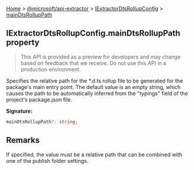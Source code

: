 [Home](./index) &gt; [@microsoft/api-extractor](./api-extractor.md) &gt; [IExtractorDtsRollupConfig](./api-extractor.iextractordtsrollupconfig.md) &gt; [mainDtsRollupPath](./api-extractor.iextractordtsrollupconfig.maindtsrolluppath.md)

## IExtractorDtsRollupConfig.mainDtsRollupPath property

> This API is provided as a preview for developers and may change based on feedback that we receive. Do not use this API in a production environment.
> 

Specifies the relative path for the \*.d.ts rollup file to be generated for the package's main entry point. The default value is an empty string, which causes the path to be automatically inferred from the "typings" field of the project's package.json file.

<b>Signature:</b>

```typescript
mainDtsRollupPath?: string;
```

## Remarks

If specified, the value must be a relative path that can be combined with one of the publish folder settings.

